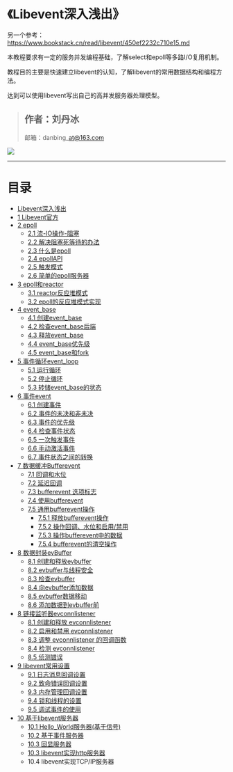 # 《Libevent深入浅出》
另一个参考：https://www.bookstack.cn/read/libevent/450ef2232c710e15.md 

本教程要求有一定的服务并发编程基础，了解select和epoll等多路I/O复用机制。

教程目的主要是快速建立libevent的认知，了解libevent的常用数据结构和编程方法。

达到可以使用libevent写出自己的高并发服务器处理模型。

> ## 作者：刘丹冰
>
> 邮箱：danbing\_at@163.com

![](/assets/libevent深入浅出封面.jpg)

---
# 目录

* [Libevent深入浅出](README.md)
* [1 Libevent官方](chapter1.md)
* [2 epoll](2-epoll.md)
   * [2.1 流-IO操作-阻塞](21-流-io.md)
   * [2.2 解决阻塞死等待的办法](21-解决阻塞死等待的办法.md)
   * [2.3 什么是epoll](23-什么是epoll.md)
   * [2.4 epollAPI](24-epollapi.md)
   * [2.5 触发模式](25hong_fa_mo_5f0f_md.md)
   * [2.6 简单的epoll服务器](26-简单的epoll服务器.md)
* [3 epoll和reactor](3-epoll和reactor.md)
   * [3.1 reactor反应堆模式](31_reactorfan_ying_dui_mo_shi.md)
   * [3.2 epoll的反应堆模式实现](32_epollde_fan_ying_dui_mo_shi_shi_xian.md)
* [4 event_base](5-libevent编程api.md)
   * [4.1 创建event_base](41_jian_li_mo_ren_de_event_base.md)
   * [4.2 检查event_base后端](42_jian_cha_event_base_hou_duan.md)
   * [4.3 释放event_base](43_shi_fang_event_base.md)
   * [4.4 event_base优先级](44_eventbase_you_xian_ji.md)
   * [4.5 event_base和fork](45_eventbase_he_fork.md)
* [5 事件循环event_loop](5_eventloop_shi_jian_xun_huan.md)
   * [5.1 运行循环](51_yun_xing_xun_huan.md)
   * [5.2 停止循环](52_ting_zhi_xun_huan.md)
   * [5.3 转储event_base的状态](53_zhuan_chu_event_base_de_zhuang_tai.md)
* [6 事件event](6_shi_jian.md)
   * [6.1 创建事件](61_chuang_jian_shi_jian.md)
   * [6.2 事件的未决和非未决](62_shi_jian_de_wei_jue_he_fei_wei_jue.md)
   * [6.3 事件的优先级](63_shi_jian_de_you_xian_ji.md)
   * [6.4 检查事件状态](64_jian_cha_shi_jian_zhuang_tai.md)
   * [6.5 一次触发事件](65_yi_ci_hong_fa_shi_jian.md)
   * [6.6 手动激活事件](66_shou_dong_ji_huo_shi_jian.md)
   * [6.7 事件状态之间的转换](67_shi_jian_zhuang_tai_zhi_jian_de_zhuan_huan.md)
* [7 数据缓冲Bufferevent](7_bufferevent.md)
   * [7.1 回调和水位](71_hui_diao_he_shui_wei.md)
   * [7.2 延迟回调](72_yan_chi_hui_diao.md)
   * [7.3 bufferevent 选项标志](73_bufferevent_xuan_xiang_biao_zhi.md)
   * [7.4 使用bufferevent](74_shi_yong_bufferevent.md)
   * [7.5 通用bufferevent操作](75_tong_yong_bufferevent_cao_zuo.md)
       * [7.5.1 释放bufferevent操作](751_shi_fang_bufferevent_cao_zuo.md)
       * [7.5.2 操作回调、水位和启用/禁用](752_cao_zuo_hui_diao_3001_shui_wei_he_qi_7528_jin_.md)
       * [7.5.3 操作bufferevent中的数据](753_cao_zuo_bufferevent_zhong_de_shu_ju.md)
       * [7.5.4 bufferevent的清空操作](755_buffereventde_qing_kong_cao_zuo.md)
* [8 数据封装evBuffer](8_evbuffer.md)
   * [8.1 创建和释放evbuffer](81_chuang_jian_he_shi_fang_evbuffer.md)
   * [8.2 evbuffer与线程安全](82_evbufferyu_xian_cheng_an_quan.md)
   * [8.3 检查evbuffer](83_jian_cha_evbuffer.md)
   * [8.4 向evbuffer添加数据](84_xiang_evbuffer_tian_jia_shu_ju.md)
   * [8.5 evbuffer数据移动](85_evbuffershu_ju_yi_dong.md)
   * [8.6 添加数据到evbuffer前](86_tian_jia_shu_ju_dao_evbuffer_qian.md)
* [8 链接监听器evconnlistener](8_lian_jie_jian_ting_qi_evconnlistener.md)
   * [8.1 创建和释放 evconnlistener](81_chuang_jianhe_shi_fang_evconnlistener.md)
   * [8.2 启用和禁用 evconnlistener](82_qi_yong_he_jin_yong_evconnlistener.md)
   * [8.3 调整 evconnlistener 的回调函数](83_diao_zheng_evconnlistener_de_hui_diao_han_shu.md)
   * [8.4 检测 evconnlistener](84_jian_ce_evconnlistener.md)
   * [8.5 侦测错误](85_zhen_ce_cuo_wu.md)
* [9 libevent常用设置](4-libevent简单服务器.md)
   * [9.1 日志消息回调设置](41_ri_zhi_xiao_xi_hui_diao_she_zhi.md)
   * [9.2 致命错误回调设置](42_zhi_ming_cuo_wu_hui_diao_she_zhi.md)
   * [9.3 内存管理回调设置](43_nei_cun_guan_li_hui_diao_she_zhi.md)
   * [9.4 锁和线程的设置](43_suo_he_xian_cheng_de_she_zhi.md)
   * [9.5 调试事件的使用](45_diao_shi_shi_jian_de_shi_yong.md)
* [10 基于libevent服务器](10_ji_yu_libevent_fu_wu_qi.md)
   * [10.1 Hello_World服务器(基于信号)](101_helloworld_fu_wu_qi.md)
   * [10.2 基于事件服务器](102_ji_yu_shi_jian_fu_wu_qi.md)
   * [10.3 回显服务器](102_hui_xian_fu_wu_qi.md)
   * [10.3 libevent实现http服务器](103_libeventshi_xian_http_fu_wu_qi.md)
   * 10.4 libevent实现TCP/IP服务器





